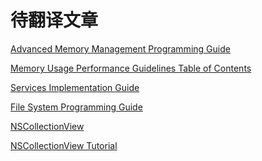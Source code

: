 # 待翻译文章


[Advanced Memory Management Programming Guide](https://developer.apple.com/library/archive/documentation/Cocoa/Conceptual/MemoryMgmt/Articles/mmRules.html)



[Memory Usage Performance Guidelines
Table of Contents](https://developer.apple.com/library/archive/documentation/Performance/Conceptual/ManagingMemory/Articles/FindingLeaks.html#//apple_ref/doc/uid/20001883-CJBJFIDD)

[Services Implementation Guide](https://developer.apple.com/library/archive/documentation/Cocoa/Conceptual/SysServices/Articles/providing.html)

[File System Programming Guide](https://developer.apple.com/library/archive/documentation/FileManagement/Conceptual/FileSystemProgrammingGuide/Introduction/Introduction.html#//apple_ref/doc/uid/TP40010672-CH1-SW1)

[NSCollectionView](https://developer.apple.com/documentation/appkit/nscollectionview?language=objc)

[NSCollectionView Tutorial](https://www.raywenderlich.com/783-nscollectionview-tutorial)